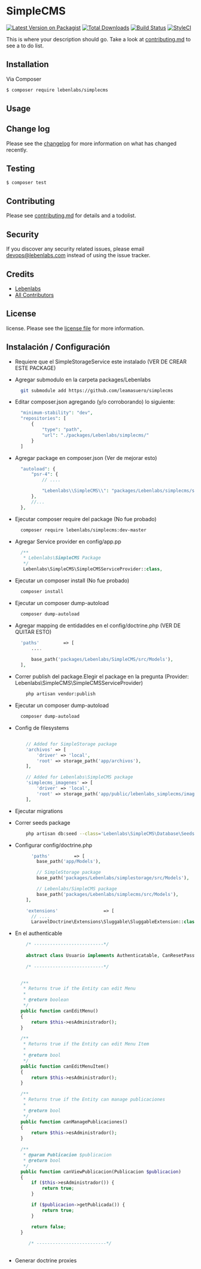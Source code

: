 # SimpleCMS

[![Latest Version on Packagist][ico-version]][link-packagist]
[![Total Downloads][ico-downloads]][link-downloads]
[![Build Status][ico-travis]][link-travis]
[![StyleCI][ico-styleci]][link-styleci]

This is where your description should go. Take a look at [contributing.md](contributing.md) to see a to do list.

## Installation

Via Composer

``` bash
$ composer require lebenlabs/simplecms
```

## Usage

## Change log

Please see the [changelog](changelog.md) for more information on what has changed recently.

## Testing

``` bash
$ composer test
```

## Contributing

Please see [contributing.md](contributing.md) for details and a todolist.

## Security

If you discover any security related issues, please email devops@lebenlabs.com instead of using the issue tracker.

## Credits

- [Lebenlabs][link-author]
- [All Contributors][link-contributors]

## License

license. Please see the [license file](license.md) for more information.

[ico-version]: https://img.shields.io/packagist/v/lebenlabs/menu.svg?style=flat-square
[ico-downloads]: https://img.shields.io/packagist/dt/lebenlabs/menu.svg?style=flat-square
[ico-travis]: https://img.shields.io/travis/lebenlabs/menu/master.svg?style=flat-square
[ico-styleci]: https://styleci.io/repos/12345678/shield

[link-packagist]: https://packagist.org/packages/lebenlabs/menu
[link-downloads]: https://packagist.org/packages/lebenlabs/menu
[link-travis]: https://travis-ci.org/lebenlabs/menu
[link-styleci]: https://styleci.io/repos/12345678
[link-author]: https://github.com/lebenlabs
[link-contributors]: ../../contributors




## Instalación / Configuración
* Requiere que el SimpleStorageService este instalado (VER DE CREAR ESTE PACKAGE)
* Agregar submodulo en la carpeta packages/Lebenlabs 
  ``` bash
    git submodule add https://github.com/leamasuero/simplecms  
  ``` 
* Editar composer.json agregando (y/o corroborando) lo siguiente:
  ``` php    
    "minimum-stability": "dev",
    "repositories": [
        {
            "type": "path",
            "url": "./packages/Lebenlabs/simplecms/"
        }
    ]
  ``` 
* Agregar package en composer.json (Ver de mejorar esto)
  ``` php    
    "autoload": {
        "psr-4": {
            // ....

            "Lebenlabs\\SimpleCMS\\": "packages/Lebenlabs/simplecms/src"
        },
        //...
    },
  ``` 
* Ejecutar composer require del package (No fue probado)
  ``` bash    
    composer require lebenlabs/simplecms:dev-master
  ``` 
* Agregar Service provider en config/app.pp
  ``` php   
    /**
     * Lebenlabs\SimpleCMS Package
     */
     Lebenlabs\SimpleCMS\SimpleCMSServiceProvider::class,
  ```         

* Ejecutar un composer install (No fue probado)
  ``` bash
    composer install
  ```       
* Ejecutar un composer dump-autoload
  ``` bash
    composer dump-autoload
  ```     
* Agregar mapping de entidaddes en el config/doctrine.php (VER DE QUITAR ESTO)
  ``` php
    'paths'         => [
        ....
    
        base_path('packages/Lebenlabs/SimpleCMS/src/Models'),
    ],
  ``` 
* Correr publish del package.Elegir el package en la pregunta (Provider: Lebenlabs\SimpleCMS\SimpleCMSServiceProvider)
  ``` bash
      php artisan vendor:publish
  ``` 
* Ejecutar un composer dump-autoload
  ``` bash
    composer dump-autoload
  ```         
* Config de filesystems
  ``` php  

      // Added for SimpleStorage package
      'archivos' => [
          'driver' => 'local',
          'root' => storage_path('app/archivos'),
      ],
  
      // Added for Lebenlabs\SimpleCMS package
      'simplecms_imagenes' => [
          'driver' => 'local',
          'root' => storage_path('app/public/lebenlabs_simplecms/imagenes/publicaciones'),
      ],
  ```   
* Ejecutar migrations
* Correr seeds package  
  ``` bash
      php artisan db:seed --class='Lebenlabs\SimpleCMS\Database\Seeds\PackageDatabaseSeeder'
  ``` 
* Configurar config/doctrine.php
  ``` php
        'paths'         => [
          base_path('app/Models'),

          // SimpleStorage package
          base_path('packages/Lebenlabs/simplestorage/src/Models'),

          // Lebenlabs/SimpleCMS package
          base_path('packages/Lebenlabs/simplecms/src/Models'),
      ],  
  
      'extensions'                 => [
        // ....
        LaravelDoctrine\Extensions\Sluggable\SluggableExtension::class,
  
  ``` 
* En el authenticable
  ``` php
      /* --------------------------*/
      
      abstract class Usuario implements Authenticatable, CanResetPassword, CanEditMenu, CanEditMenuItem, CanManagePublicaciones, CanViewPublicacion
      
      /* --------------------------*/
      

    /**
     * Returns true if the Entity can edit Menu
     *
     * @return boolean
     */
    public function canEditMenu()
    {
        return $this->esAdministrador();
    }

    /**
     * Returns true if the Entity can edit Menu Item
     *
     * @return bool
     */
    public function canEditMenuItem()
    {
        return $this->esAdministrador();
    }

    /**
     * Returns true if the Entity can manage publicaciones
     *
     * @return bool
     */
    public function canManagePublicaciones()
    {
        return $this->esAdministrador();
    }

    /**
     * @param Publicacion $publicacion
     * @return bool
     */
    public function canViewPublicacion(Publicacion $publicacion)
    {
        if ($this->esAdministrador()) {
            return true;
        }

        if ($publicacion->getPublicada()) {
            return true;
        }

        return false;
    }
    
       /* --------------------------*/      
      
  ``` 
  

* Generar doctrine proxies
